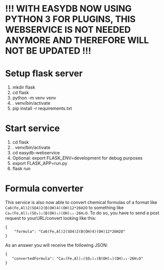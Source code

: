 # !!! WITH EASYDB NOW USING PYTHON 3 FOR PLUGINS, THIS WEBSERVICE IS NOT NEEDED ANYMORE AND THEREFORE WILL NOT BE UPDATED !!!

# Setup flask server
1. mkdir flask
2. cd flask
3. python -m venv venv
4. . venv/bin/activate
5. pip install -r requirements.txt

# Start service
1. cd flask
2. . venv/bin/activate
3. cd easydb-webservice
4. Optional: export FLASK_ENV=development for debug purposes
5. export FLASK_APP=run.py
6. flask run

# Formula converter
This service is also now able to convert chemical formulas of a format like `Ca6(Fe,Al)2(SO4)2(B(OH)4)(OH)12*26H2O`
to something like `Ca₆(Fe,Al)₂(SO₄)₂(B(OH)₄)(OH)₁₂·26H₂O`. To do so, you have to send a post request to yourURL/convert
looking like this:
```
{
	"formula": "Ca6(Fe,Al)2(SO4)2(B(OH)4)(OH)12*26H2O"
}
```
As an answer you will receive the following JSON:
 ```
 {
 	"convertedFormula": "Ca₆(Fe,Al)₂(SO₄)₂(B(OH)₄)(OH)₁₂·26H₂O"
 }
 ```
